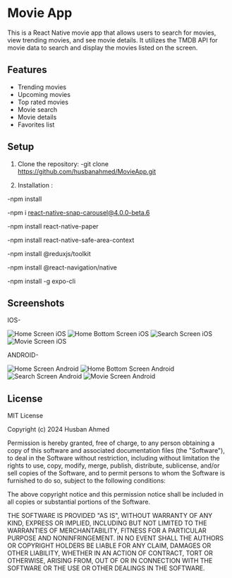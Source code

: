 # Movie App

This is a React Native movie app that allows users to search for movies, view trending movies, and see movie details. It utilizes the TMDB API for movie data to search and display the movies listed on the screen.

## Features

- Trending movies
- Upcoming movies
- Top rated movies
- Movie search
- Movie details
- Favorites list

## Setup

1. Clone the repository:
   -git clone https://github.com/husbanahmed/MovieApp.git

2. Installation :

-npm install

-npm i react-native-snap-carousel@4.0.0-beta.6

-npm install react-native-paper

-npm install react-native-safe-area-context

-npm install @reduxjs/toolkit

-npm install @react-navigation/native

-npm install -g expo-cli

## Screenshots

IOS-

![Home Screen iOS](screenshots/screenshot_home_bottom_ios.png)
![Home Bottom Screen iOS](screenshots/screenshot_home_ios.png)
![Search Screen iOS](screenshots/screenshot_search_screen_ios.png)
![Movie Screen iOS](screenshots/screenshot_movie_screen_ios.png)

ANDROID-

![Home Screen Android](screenshots/screenshot_home_screen_android.png)
![Home Bottom Screen Android](screenshots/screenshot_home_bottom_screen_android.png)
![Search Screen Android](screenshots/screenshot_search_screen_android.png)
![Movie Screen Android](screenshots/screenshot_movie_screen_android.png)

## License

MIT License

Copyright (c) 2024 Husban Ahmed

Permission is hereby granted, free of charge, to any person obtaining a copy
of this software and associated documentation files (the "Software"), to deal
in the Software without restriction, including without limitation the rights
to use, copy, modify, merge, publish, distribute, sublicense, and/or sell
copies of the Software, and to permit persons to whom the Software is
furnished to do so, subject to the following conditions:

The above copyright notice and this permission notice shall be included in all
copies or substantial portions of the Software.

THE SOFTWARE IS PROVIDED "AS IS", WITHOUT WARRANTY OF ANY KIND, EXPRESS OR
IMPLIED, INCLUDING BUT NOT LIMITED TO THE WARRANTIES OF MERCHANTABILITY,
FITNESS FOR A PARTICULAR PURPOSE AND NONINFRINGEMENT. IN NO EVENT SHALL THE
AUTHORS OR COPYRIGHT HOLDERS BE LIABLE FOR ANY CLAIM, DAMAGES OR OTHER
LIABILITY, WHETHER IN AN ACTION OF CONTRACT, TORT OR OTHERWISE, ARISING FROM,
OUT OF OR IN CONNECTION WITH THE SOFTWARE OR THE USE OR OTHER DEALINGS IN THE
SOFTWARE.
